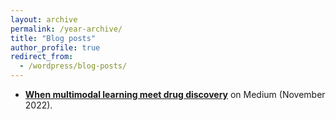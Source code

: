 ```yaml
---
layout: archive
permalink: /year-archive/
title: "Blog posts"
author_profile: true
redirect_from:
  - /wordpress/blog-posts/
---
```




- [**When multimodal learning meet drug discovery**](https://medium.com/@ethan.cohen.pro/when-multimodal-learning-meet-drug-discovery-f1e47bf69951) on Medium (November 2022).
